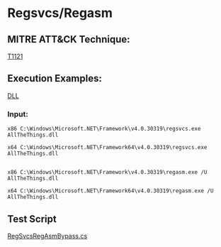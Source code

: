 # Regsvcs/Regasm

## MITRE ATT&CK Technique:
[T1121](https://attack.mitre.org/wiki/Technique/T1121)

## Execution Examples:

[DLL](https://github.com/redcanaryco/atomic-red-team/tree/master/Windows/Payloads/AllTheThings)

### Input:

    x86 C:\Windows\Microsoft.NET\Framework\v4.0.30319\regsvcs.exe AllTheThings.dll

    x64 C:\Windows\Microsoft.NET\Framework64\v4.0.30319\regsvcs.exe AllTheThings.dll


    x86 C:\Windows\Microsoft.NET\Framework\v4.0.30319\regasm.exe /U AllTheThings.dll

    x64 C:\Windows\Microsoft.NET\Framework64\v4.0.30319\regasm.exe /U AllTheThings.dll


## Test Script
[RegSvcsRegAsmBypass.cs](https://github.com/redcanaryco/atomic-red-team/blob/master/Windows/Payloads/RegSvcsRegAsmBypass.cs)
